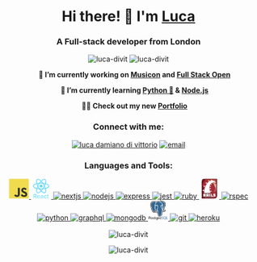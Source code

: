 <h1 align="center">Hi there! 👋 I'm <a href="https://www.lucadivittorio.com" target="_blank">Luca</a></h1>
<h3 align="center">A Full-stack developer from London</h3>

<p align="center">
  <img height="180" src="https://github-readme-stats.vercel.app/api/top-langs?username=luca-divit&show_icons=true&locale=en&layout=compact&theme=great-gatsby" alt="luca-divit" >
  <img height="180" src="https://github-readme-stats.vercel.app/api?username=luca-divit&show_icons=true&locale=en&theme=great-gatsby&hide=issues&rank_icon=github" alt="luca-divit" >
</p>

<ul align="center">
  <p><strong>🔭 I’m currently working on <a href="https://github.com/L3monJuic3/Musicon">Musicon</a> and <a href="https://fullstackopen.com/en/">Full Stack Open</a></p></strong>

  <p><strong>🌱 I’m currently learning <a href="https://www.python.org">Python 🐍</a> & <a href="https://nodejs.org/en">Node.js</a></strong></p>

  <p><strong>👨‍💻 Check out my new <a href="https://lucadivittorio.com">Portfolio</a></strong></p>
</ul>

<!-- - 💬 Ask me about **<a href="https://www.ruby-lang.org/">Ruby</a> - <a href="https://rubyonrails.org/">Ruby on Rails</a> - <a href="https://react.dev/">React</a>** -->

<h3 align="center">Connect with me:</h3>
<p align="center">
<a href="https://www.linkedin.com/in/di-vittorio/" target="blank"><img align="top" src="https://raw.githubusercontent.com/rahuldkjain/github-profile-readme-generator/master/src/images/icons/Social/linked-in-alt.svg" alt="luca damiano di vittorio" height="30" width="40" /></a>
<a href="malito:luca.div@hotmail.com"><img align="top" src="https://user-images.githubusercontent.com/101739694/232300076-1c58b934-404f-4212-b7ec-5f19fc07ac67.png" alt="email" height="40" width="40" /></a>
</p>

<h3 align="center">Languages and Tools:</h3>
<p align="center"> 
  <a href="https://developer.mozilla.org/en-US/docs/Web/JavaScript" target="_blank" rel="noreferrer">
    <img src="https://raw.githubusercontent.com/devicons/devicon/master/icons/javascript/javascript-original.svg" alt="javascript" width="40" height="40"/>
  </a>
  <a href="https://reactjs.org/" target="_blank" rel="noreferrer">
    <img src="https://raw.githubusercontent.com/devicons/devicon/master/icons/react/react-original-wordmark.svg" alt="react" width="40" height="40"/>
  </a>
  <a href="https://nextjs.org/" target="_blank" rel="noreferrer">
    <img src="https://cdn.worldvectorlogo.com/logos/nextjs-2.svg" alt="nextjs" width="40" height="40"/>
  </a>
  <a href="https://nodejs.org" target="_blank" rel="noreferrer">
    <img src="https://cdn.jsdelivr.net/gh/devicons/devicon/icons/nodejs/nodejs-original-wordmark.svg" alt="nodejs" width="40" height="40"/>
  </a>
  <a href="https://expressjs.com/" target="_blank" rel="noreferrer">
    <img src="https://cdn.jsdelivr.net/gh/devicons/devicon/icons/express/express-original-wordmark.svg" alt="express" width="40" height="40"/>
  </a>
  <a href="https://jestjs.io" target="_blank" rel="noreferrer">
    <img src="https://www.vectorlogo.zone/logos/jestjsio/jestjsio-icon.svg" alt="jest" width="40" height="40"/>
  </a>
  <a href="https://www.ruby-lang.org/en/" target="_blank" rel="noreferrer">
    <img src="https://cdn.jsdelivr.net/gh/devicons/devicon/icons/ruby/ruby-original-wordmark.svg" alt="ruby" width="40" height="40"/> 
  </a>
  <a href="https://rubyonrails.org" target="_blank" rel="noreferrer">
    <img src="https://raw.githubusercontent.com/devicons/devicon/master/icons/rails/rails-original-wordmark.svg" alt="rails" width="40" height="40"/>
  </a>
  <a href="https://rspec.info/" target="_blank" rel="noreferrer">
    <img src="https://cdn.jsdelivr.net/gh/devicons/devicon/icons/rspec/rspec-original.svg" alt="rspec" width="40" height="40"/>
  </a>
  <a href="https://www.python.org/" target="_blank" rel="noreferrer">
    <img src="https://cdn.jsdelivr.net/gh/devicons/devicon/icons/python/python-original-wordmark.svg" alt="python" width="40" height="40"/>
  </a>
<!--   <a href="https://www.figma.com/" target="_blank" rel="noreferrer">
    <img src="https://www.vectorlogo.zone/logos/figma/figma-icon.svg" alt="figma" width="40" height="40"/>
  </a> -->
  <a href="https://graphql.org/" target="_blank" rel="noreferrer">
    <img src="https://cdn.jsdelivr.net/gh/devicons/devicon/icons/graphql/graphql-plain-wordmark.svg" alt="graphql" width="40" height="40"/>
  </a>
  <a href="https://www.mongodb.com/" target="_blank" rel="noreferrer">
    <img src="https://cdn.jsdelivr.net/gh/devicons/devicon/icons/mongodb/mongodb-original-wordmark.svg" alt="mongodb" width="40" height="40"/>
  </a>
  <a href="https://www.postgresql.org" target="_blank" rel="noreferrer">
    <img src="https://raw.githubusercontent.com/devicons/devicon/master/icons/postgresql/postgresql-original-wordmark.svg" alt="postgresql" width="40" height="40"/>
  </a>
  <a href="https://git-scm.com/" target="_blank" rel="noreferrer">
    <img src="https://cdn.jsdelivr.net/gh/devicons/devicon/icons/git/git-plain-wordmark.svg" alt="git" width="40" height="40"/>
  </a>
  <a href="https://heroku.com" target="_blank" rel="noreferrer">
    <img src="https://cdn.jsdelivr.net/gh/devicons/devicon/icons/heroku/heroku-plain-wordmark.svg" alt="heroku" width="40" height="40"/>
  </a>
</p>



<p align="center"><img align="center" src="https://github-readme-streak-stats.herokuapp.com/?user=luca-divit&theme=great-gatsby" alt="luca-divit" /></p>

<p align="center"> <img src="https://komarev.com/ghpvc/?username=luca-divit&label=Visitors&color=0e75b6&style=flat" alt="luca-divit" /> </p>
